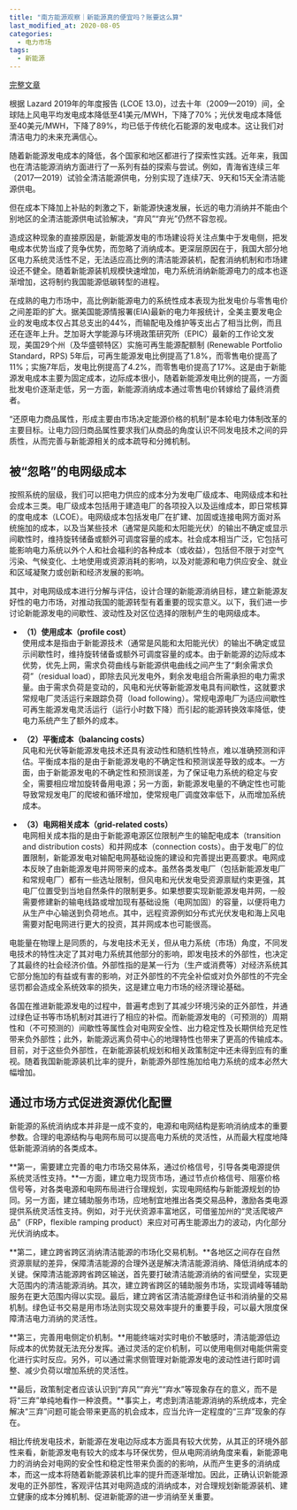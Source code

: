 ```yaml
---
title: "南方能源观察｜新能源真的便宜吗？账要这么算"
last_modified_at: 2020-08-05
categories:
  - 电力市场
tags:
  - 新能源
---
```


[完整文章](https://mp.weixin.qq.com/s/DbbSpBBXWXTj28FedMuVrg)

根据 Lazard 2019年的年度报告 (LCOE 13.0)，过去十年（2009—2019）间，全球陆上风电平均发电成本降低至41美元/MWH，下降了70%；光伏发电成本降低至40美元/MWH，下降了89%，均已低于传统化石能源的发电成本。这让我们对清洁电力的未来充满信心。

随着新能源发电成本的降低，各个国家和地区都进行了探索性实践。近年来，我国也在清洁能源消纳方面进行了一系列有益的探索与尝试。例如，青海省连续三年（2017—2019）试验全清洁能源供电，分别实现了连续7天、9天和15天全清洁能源供电。

但在成本下降加上补贴的刺激之下，新能源快速发展，长远的电力消纳并不能由个别地区的全清洁能源供电试验解决，“弃风”“弃光”仍然不容忽视。

造成这种现象的直接原因是，新能源发电的市场建设将关注点集中于发电侧，把发电成本优势当成了竞争优势，而忽略了消纳成本。更深层原因在于，我国大部分地区电力系统灵活性不足，无法适应高比例的清洁能源装机，配套消纳机制和市场建设还不健全。随着新能源装机规模快速增加，电力系统消纳新能源电力的成本也逐渐增加，这将制约我国能源低碳转型的进程。

在成熟的电力市场中，高比例新能源电力的系统性成本表现为批发电价与零售电价之间差距的扩大。据美国能源情报署(EIA)最新的电力年报统计，全美主要发电企业的发电成本仅占其总支出的44%，而输配电及维护等支出占了相当比例，而且还在逐年上升。芝加哥大学能源与环境政策研究所（EPIC）最新的工作论文发现，美国29个州（及华盛顿特区）实施可再生能源配额制 (Renewable Portfolio Standard，RPS) 5年后，可再生能源发电比例提高了1.8%，而零售电价提高了11%；实施7年后，发电比例提高了4.2%，而零售电价提高了17%。这是由于新能源发电成本主要为固定成本，边际成本很小，随着新能源发电比例的提高，一方面批发电价逐渐走低，另一方面，新能源消纳成本通过零售电价转嫁给了最终消费者。

“还原电力商品属性，形成主要由市场决定能源价格的机制”是本轮电力体制改革的主要目标。让电力回归商品属性要求我们从商品的角度认识不同发电技术之间的异质性，从而完善与新能源相关的成本疏导和分摊机制。


## 被“忽略”的电网级成本

按照系统的层级，我们可以把电力供应的成本分为发电厂级成本、电网级成本和社会成本三类。电厂级成本包括用于建造电厂的各项投入以及运维成本，即日常核算的度电成本（LCOE）。电网级成本包括发电厂在扩建、加固或连接电网方面对系统施加的成本，以及当某些技术（通常是风能和太阳能光伏）的输出不确定或显示间歇性时，维持旋转储备或额外可调度容量的成本。社会成本相当广泛，它包括可能影响电力系统以外个人和社会福利的各种成本（或收益），包括但不限于对空气污染、气候变化、土地使用或资源消耗的影响，以及对能源和电力供应安全、就业和区域凝聚力或创新和经济发展的影响。

其中，对电网级成本进行分解与评估，设计合理的新能源消纳目标，建立新能源友好性的电力市场，对推动我国的能源转型有着重要的现实意义。以下，我们进一步讨论新能源发电的间歇性、波动性及对区位选择的限制产生的电网级成本。

- **（1）使用成本（profile cost）**  
使用成本是指由于新能源技术（通常是风能和太阳能光伏）的输出不确定或显示间歇性时，维持旋转储备或额外可调度容量的成本。由于新能源的边际成本优势，优先上网，需求负荷曲线与新能源供电曲线之间产生了“剩余需求负荷”（residual load），即除去风光发电外，剩余发电组合所需承担的电力需求量。由于需求负荷是变动的，风电和光伏等新能源发电具有间歇性，这就要求常规电厂灵活运行来跟踪负荷（load following）。常规电源电厂为适应间歇性可再生能源发电灵活运行（运行小时数下降）而引起的能源转换效率降低，使电力系统产生了额外的成本。

- **（2）平衡成本（balancing costs）**  
风电和光伏等新能源发电技术还具有波动性和随机性特点，难以准确预测和评估。平衡成本指的是由于新能源发电的不确定性和预测误差导致的成本。一方面，由于新能源发电的不确定性和预测误差，为了保证电力系统的稳定与安全，需要相应增加旋转备用电源；另一方面，新能源发电量的不确定性也可能导致常规发电厂的爬坡和循环增加，使常规电厂调度效率低下，从而增加系统成本。

- **（3）电网相关成本（grid-related costs）**  
电网相关成本指的是由于新能源电源区位限制产生的输配电成本（transition and distribution costs）和并网成本（connection costs）。由于发电厂的位置限制，新能源发电对输配电网基础设施的建设和完善提出更高要求。电网成本反映了由新能源发电并网带来的成本。虽然各类发电厂（包括新能源发电厂和常规电厂）都有一些选址限制，但风电和光伏发电受资源禀赋约束更强，其电厂位置受到当地自然条件的限制更多。如果想要实现新能源发电并网，一般需要修建新的输电线路或增加现有基础设施（电网加固）的容量，以便将电力从生产中心输送到负荷地点。其中，远程资源例如分布式光伏发电和海上风电需要对配电网进行更大的投资，其并网成本也可能很高。

电能量在物理上是同质的，与发电技术无关，但从电力系统（市场）角度，不同发电技术的特性决定了其对电力系统其他部分的影响，即发电技术的外部性，也决定了其最终的社会经济价值。外部性指的是某一行为（生产或消费等）对经济系统其它部分施加的有益或有害的影响，对正外部性的不完全补偿或对负外部性的不完全惩罚都会造成全系统效率的损失，这是建立电力市场的经济理论基础。

各国在推进新能源发电的过程中，普遍考虑到了其减少环境污染的正外部性，并通过绿色证书等市场机制对其进行了相应的补偿。而新能源发电的（可预测的）周期性和（不可预测的）间歇性等属性会对电网安全性、出力稳定性及长期供给充足性带来负外部性；此外，新能源远离负荷中心的地理特性也带来了更高的传输成本。目前，对于这些负外部性，在新能源装机规划和相关政策制定中还未得到应有的重视。随着我国新能源装机比率的提升，新能源外部性施加给电力系统的成本必然大幅增加。

## 通过市场方式促进资源优化配置

新能源的系统消纳成本并非是一成不变的，电源和电网结构是影响消纳成本的重要参数。合理的电源结构与电网布局可以提高电力系统的灵活性，从而最大程度地降低新能源消纳的各类成本。

**第一，需要建立完善的电力市场交易体系，通过价格信号，引导各类电源提供系统灵活性支持。**一方面，建立电力现货市场，通过节点价格信号、阻塞价格信号等，对各类电源和电网布局进行合理规划，实现电网结构与新能源规划的协同。另一方面，建立辅助服务市场，应地制宜地推出各类交易品种，激励各类电源提供系统灵活性支持。例如，对于光伏资源丰富地区，可借鉴加州的“灵活爬坡产品”（FRP，flexible ramping product）来应对可再生能源出力的波动，内化部分光伏消纳成本。

**第二，建立跨省跨区消纳清洁能源的市场化交易机制。**各地区之间存在自然资源禀赋的差异，保障清洁能源的合理外送是解决清洁能源消纳、降低消纳成本的关键。保障清洁能源跨省跨区输送，首先要打破清洁能源消纳的省间壁垒，实现更大范围内的清洁能源消纳。其次，建立跨省跨区的辅助服务市场，实现调峰等辅助服务在更大范围内得以实现。最后，建立跨省区清洁能源绿色证书和消纳量的交易机制。绿色证书交易是用市场法则实现交易效率提升的重要手段，可以最大限度保障清洁电力消纳的灵活性。

**第三，完善用电侧定价机制。**用能终端对实时电价不敏感时，清洁能源低边际成本的优势就无法充分发挥。通过灵活的定价机制，可以使用电侧对电能供需变化进行实时反应。另外，可以通过需求侧管理对新能源发电的波动性进行即时调整、减少负荷以增加系统的灵活性。

**最后，政策制定者应该认识到“弃风”“弃光”“弃水”等现象存在的意义，而不是将“三弃”单纯地看作一种浪费。**事实上，考虑到清洁能源消纳的系统成本，完全解决“三弃”问题可能会带来更高的机会成本，应当允许一定程度的“三弃”现象的存在。

相比传统发电技术，新能源在发电边际成本方面具有较大优势，从其正的环境外部性来看，新能源发电有较大的成本与环保优势，但从电网消纳角度来看，新能源电力的消纳会对电网的安全性和稳定性带来负面的的影响，从而产生更多的消纳成本，而这一成本将随着新能源装机比率的提升而逐渐增加。因此，正确认识新能源发电的正外部性，客观评估其对电网造成的消纳成本，对合理规划新能源装机、建立健康的成本分摊机制、促进新能源的进一步消纳至关重要。
